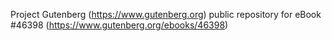 Project Gutenberg (https://www.gutenberg.org) public repository for eBook #46398 (https://www.gutenberg.org/ebooks/46398)

